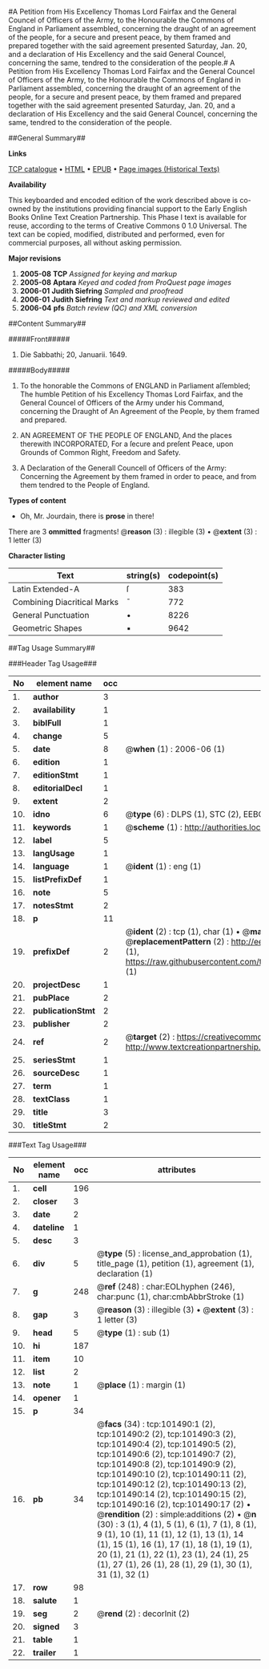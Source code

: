 #A Petition from His Excellency Thomas Lord Fairfax and the General Councel of Officers of the Army, to the Honourable the Commons of England in Parliament assembled, concerning the draught of an agreement of the people, for a secure and present peace, by them framed and prepared together with the said agreement presented Saturday, Jan. 20, and a declaration of His Excellency and the said General Councel, concerning the same, tendred to the consideration of the people.#
A Petition from His Excellency Thomas Lord Fairfax and the General Councel of Officers of the Army, to the Honourable the Commons of England in Parliament assembled, concerning the draught of an agreement of the people, for a secure and present peace, by them framed and prepared together with the said agreement presented Saturday, Jan. 20, and a declaration of His Excellency and the said General Councel, concerning the same, tendred to the consideration of the people.

##General Summary##

**Links**

[TCP catalogue](http://www.ota.ox.ac.uk/tcp/)  • 
[HTML](http://tei.it.ox.ac.uk/tcp/Texts-HTML/free/A40/A40423.html)  • 
[EPUB](http://tei.it.ox.ac.uk/tcp/Texts-EPUB/free/A40/A40423.epub) • 
[Page images (Historical Texts)](https://data.historicaltexts.jisc.ac.uk/view?pubId=eebo-13706240e&pageId=eebo-13706240e-101490-1)

**Availability**

This keyboarded and encoded edition of the
	       work described above is co-owned by the institutions
	       providing financial support to the Early English Books
	       Online Text Creation Partnership. This Phase I text is
	       available for reuse, according to the terms of Creative
	       Commons 0 1.0 Universal. The text can be copied,
	       modified, distributed and performed, even for
	       commercial purposes, all without asking permission.

**Major revisions**

1. __2005-08__ __TCP__ *Assigned for keying and markup*
1. __2005-08__ __Aptara__ *Keyed and coded from ProQuest page images*
1. __2006-01__ __Judith Siefring__ *Sampled and proofread*
1. __2006-01__ __Judith Siefring__ *Text and markup reviewed and edited*
1. __2006-04__ __pfs__ *Batch review (QC) and XML conversion*

##Content Summary##

#####Front#####

1. Die Sabbathi; 20, Januarii. 1649.

#####Body#####

1. To the honorable the Commons of
ENGLAND in Parliament aſſembled;
The humble Petition of his Excellency Thomas Lord Fairfax,
and the General Councel of Officers of the Army under his
Command, concerning the Draught of An Agreement of the
People, by them framed and prepared.

1. AN
AGREEMENT
OF THE
PEOPLE
OF
ENGLAND,
And the places therewith
INCORPORATED,
For a ſecure and preſent Peace, upon Grounds
of Common Right, Freedom and Safety.

1. A Declaration of the Generall Councell of Officers
of the Army:
Concerning the Agreement by them framed in order to peace, and
from them tendred to the People of England.

**Types of content**

  * Oh, Mr. Jourdain, there is **prose** in there!

There are 3 **ommitted** fragments! 
 @__reason__ (3) : illegible (3)  •  @__extent__ (3) : 1 letter (3)

**Character listing**


|Text|string(s)|codepoint(s)|
|---|---|---|
|Latin Extended-A|ſ|383|
|Combining             Diacritical Marks|̄|772|
|General Punctuation|•|8226|
|Geometric Shapes|▪|9642|

##Tag Usage Summary##

###Header Tag Usage###

|No|element name|occ|attributes|
|---|---|---|---|
|1.|__author__|3||
|2.|__availability__|1||
|3.|__biblFull__|1||
|4.|__change__|5||
|5.|__date__|8| @__when__ (1) : 2006-06 (1)|
|6.|__edition__|1||
|7.|__editionStmt__|1||
|8.|__editorialDecl__|1||
|9.|__extent__|2||
|10.|__idno__|6| @__type__ (6) : DLPS (1), STC (2), EEBO-CITATION (1), OCLC (1), VID (1)|
|11.|__keywords__|1| @__scheme__ (1) : http://authorities.loc.gov/ (1)|
|12.|__label__|5||
|13.|__langUsage__|1||
|14.|__language__|1| @__ident__ (1) : eng (1)|
|15.|__listPrefixDef__|1||
|16.|__note__|5||
|17.|__notesStmt__|2||
|18.|__p__|11||
|19.|__prefixDef__|2| @__ident__ (2) : tcp (1), char (1)  •  @__matchPattern__ (2) : ([0-9\-]+):([0-9IVX]+) (1), (.+) (1)  •  @__replacementPattern__ (2) : http://eebo.chadwyck.com/downloadtiff?vid=$1&page=$2 (1), https://raw.githubusercontent.com/textcreationpartnership/Texts/master/tcpchars.xml#$1 (1)|
|20.|__projectDesc__|1||
|21.|__pubPlace__|2||
|22.|__publicationStmt__|2||
|23.|__publisher__|2||
|24.|__ref__|2| @__target__ (2) : https://creativecommons.org/publicdomain/zero/1.0/ (1), http://www.textcreationpartnership.org/docs/. (1)|
|25.|__seriesStmt__|1||
|26.|__sourceDesc__|1||
|27.|__term__|1||
|28.|__textClass__|1||
|29.|__title__|3||
|30.|__titleStmt__|2||


###Text Tag Usage###

|No|element name|occ|attributes|
|---|---|---|---|
|1.|__cell__|196||
|2.|__closer__|3||
|3.|__date__|2||
|4.|__dateline__|1||
|5.|__desc__|3||
|6.|__div__|5| @__type__ (5) : license_and_approbation (1), title_page (1), petition (1), agreement (1), declaration (1)|
|7.|__g__|248| @__ref__ (248) : char:EOLhyphen (246), char:punc (1), char:cmbAbbrStroke (1)|
|8.|__gap__|3| @__reason__ (3) : illegible (3)  •  @__extent__ (3) : 1 letter (3)|
|9.|__head__|5| @__type__ (1) : sub (1)|
|10.|__hi__|187||
|11.|__item__|10||
|12.|__list__|2||
|13.|__note__|1| @__place__ (1) : margin (1)|
|14.|__opener__|1||
|15.|__p__|34||
|16.|__pb__|34| @__facs__ (34) : tcp:101490:1 (2), tcp:101490:2 (2), tcp:101490:3 (2), tcp:101490:4 (2), tcp:101490:5 (2), tcp:101490:6 (2), tcp:101490:7 (2), tcp:101490:8 (2), tcp:101490:9 (2), tcp:101490:10 (2), tcp:101490:11 (2), tcp:101490:12 (2), tcp:101490:13 (2), tcp:101490:14 (2), tcp:101490:15 (2), tcp:101490:16 (2), tcp:101490:17 (2)  •  @__rendition__ (2) : simple:additions (2)  •  @__n__ (30) : 3 (1), 4 (1), 5 (1), 6 (1), 7 (1), 8 (1), 9 (1), 10 (1), 11 (1), 12 (1), 13 (1), 14 (1), 15 (1), 16 (1), 17 (1), 18 (1), 19 (1), 20 (1), 21 (1), 22 (1), 23 (1), 24 (1), 25 (1), 27 (1), 26 (1), 28 (1), 29 (1), 30 (1), 31 (1), 32 (1)|
|17.|__row__|98||
|18.|__salute__|1||
|19.|__seg__|2| @__rend__ (2) : decorInit (2)|
|20.|__signed__|3||
|21.|__table__|1||
|22.|__trailer__|1||
